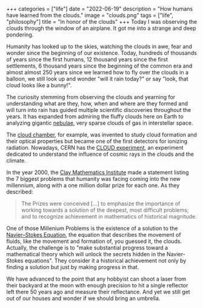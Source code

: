 +++
categories = ["life"]
date = "2022-06-19"
description = "How humans have learned from the clouds."
image = "clouds.png"
tags = ["life", "philosophy"]
title = "In honor of the clouds"
+++
Today I was observing the clouds through the window of an airplane. It got me into a strange and deep pondering.

Humanity has looked up to the skies, watching the clouds in awe, fear and wonder since the beginning of our existence. Today, hundreds of thousands of years since the first humans, 12 thousand years since the first settlements, 6 thousand years since the beginning of the common era and almost almost 250 years since we learned how to fly over the clouds in a balloon, we still look up and wonder "will it rain today?" or say "look, that cloud looks like a bunny!".

The curiosity stemming from observing the clouds and yearning for understanding what are they, how, when and where are they formed and will turn into rain has guided multiple scientific discoveries throughout the years. It has expanded from admiring the fluffy clouds here on Earth to analyzing gigantic [nebulae](https://en.wikipedia.org/wiki/Nebula "Nebulas - Wikipedia"), very sparse clouds of gas in interstellar space.

The [cloud chamber](https://en.wikipedia.org/wiki/Cloud_chamber "Cloud chamber"), for example, was invented to study cloud formation and their optical properties but became one of the first detectors for ionizing radiation. Nowadays, CERN has the [CLOUD experiment](https://cloud.web.cern.ch/), an experiment dedicated to understand the influence of cosmic rays in the clouds and the climate.

In the year 2000, the [Clay Mathematics Institute](https://www.claymath.org/purpose-and-goals) made a statement listing the 7 biggest problems that humanity was facing coming into the new millennium, along with a one million dollar prize for each one. As they described:

> The Prizes were conceived \[...\] to emphasize the importance of working towards a solution of the deepest, most difficult problems; and to recognize achievement in mathematics of historical magnitude.

One of those Millenium Problems is the existence of a solution to the [Navier–Stokes Equation](https://www.claymath.org/millennium-problems/navier%E2%80%93stokes-equation), the equation that describes the movement of fluids, like the movement and formation of, you guessed it, the clouds. Actually, the challenge is to "make substantial progress toward a mathematical theory which will unlock the secrets hidden in the Navier-Stokes equations". They consider it a historical achievement not only by finding a solution but just by making progress in that.

We have advanced to the point that any hobbyist can shoot a laser from their backyard at the moon with enough precision to hit a single reflector left there 50 years ago and measure their reflectance. And yet we still get out of our houses and wonder if we should bring an umbrella.

